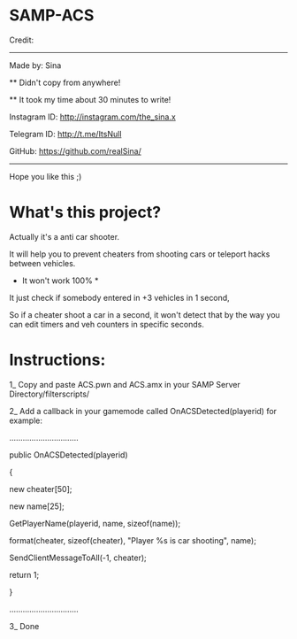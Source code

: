 # SAMP-ACS

Credit:
*********************************************
Made by: Sina

** Didn't copy from anywhere!

** It took my time about 30 minutes to write!

Instagram ID: http://instagram.com/the_sina.x

Telegram ID: http://t.me/ItsNull

GitHub: https://github.com/realSina/

*********************************************

Hope you like this ;)


# What's this project?

Actually it's a anti car shooter.

It will help you to prevent cheaters from shooting cars or teleport hacks between vehicles.

* It won't work 100% *

It just check if somebody entered in +3 vehicles in 1 second,

So if a cheater shoot a car in a second, it won't detect that by the way you can edit timers and veh counters in specific seconds.



# Instructions:

1_ Copy and paste ACS.pwn and ACS.amx in your SAMP Server Directory/filterscripts/

2_ Add a callback in your gamemode called OnACSDetected(playerid) for example:

...............................

public OnACSDetected(playerid)

{

new cheater[50];

new name[25];

GetPlayerName(playerid, name, sizeof(name));

format(cheater, sizeof(cheater), "Player %s is car shooting", name);

SendClientMessageToAll(-1, cheater);

return 1;

}

...............................

3_ Done
